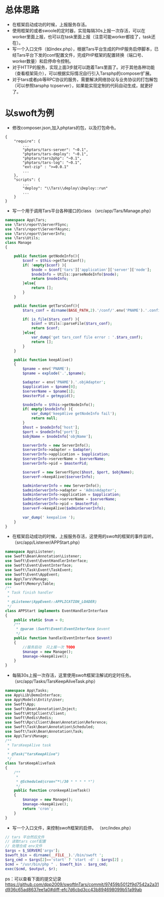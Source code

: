 
# 总体思路
* 在框架启动成功的时候，上报服务存活。
* 使用框架的或者swoole的定时器，实现每隔30s上报一次存活，可以在worker里面上报，也可以在task里面上报（注意可能worker都挂了，task还在）。
* 写一个入口文件（如index.php），根据Tars平台生成的PHP服务启停脚本，已经Tars平台下发的conf配置文件，完成PHP框架的配置转换（端口号、worker数量）和启停命令控制。
* 对于HTTP的服务，实现上面3步就可以跑着Tars里面了。对于其他各种功能（查看框架简介），可以根据实际情况自行引入Tarsphp的composer扩展。
* 对于tars或者pb等RPC协议的服务，需要解决网络协议与业务协议的打包解包（可以参照tarsphp tcpserver），如果能实现定制的代码自动生成，就更好了。

# 以swoft为例


* 修改composer.json,加入phptars的包，以及打包命令。

```
{
    "require": {
        ...
        "phptars/tars-server": "~0.1",
        "phptars/tars-deploy": "~0.1",
        "phptars/tars2php": "~0.1",
        "phptars/tars-log": "~0.1",
        "ext-zip" : ">=0.0.1"
        ...
    },
    "scripts": {
        ...
        "deploy": "\\Tars\\deploy\\Deploy::run"
        ...
    }
}
```

* 写一个用于调用Tars平台各种接口的class （src/app/Tars/Manage.php）
```php
namespace App\Tars;
use \Tars\report\ServerFSync;
use \Tars\report\ServerFAsync;
use \Tars\report\ServerInfo;
use \Tars\Utils;
class Manage
{

    public function getNodeInfo(){
        $conf = $this->getTarsConf();
        if( !empty($conf) ){
            $node = $conf['tars']['application']['server']['node'];
            $nodeInfo = Utils::parseNodeInfo($node);
            return $nodeInfo;
        }else{
            return [];
        }
    }

    public function getTarsConf(){
        $tars_conf = dirname(BASE_PATH,2).'/conf/'.env('PNAME').'.config.conf';

        if( is_file($tars_conf) ){
            $conf = Utils::parseFile($tars_conf);
            return $conf;
        }else{
            var_dump('get tars_conf file error : '.$tars_conf);
            return [];
        }
    }

    public function keepAlive()
    {
        $pname = env('PNAME');
        $pname = explode('.',$pname);

        $adapter = env('PNAME').'.objAdapter';
        $application = $pname[0];
        $serverName = $pname[1];
        $masterPid = getmypid();

        $nodeInfo = $this->getNodeInfo();
        if( empty($nodeInfo) ){
            var_dump('keepAlive getNodeInfo fail');
            return null;
        }
        $host = $nodeInfo['host'];
        $port = $nodeInfo['port'];
        $objName = $nodeInfo['objName'];

        $serverInfo = new ServerInfo();
        $serverInfo->adapter = $adapter;
        $serverInfo->application = $application;
        $serverInfo->serverName = $serverName;
        $serverInfo->pid = $masterPid;

        $serverF = new ServerFSync($host, $port, $objName);
        $serverF->keepAlive($serverInfo);

        $adminServerInfo = new ServerInfo();
        $adminServerInfo->adapter = 'AdminAdapter';
        $adminServerInfo->application = $application;
        $adminServerInfo->serverName = $serverName;
        $adminServerInfo->pid = $masterPid;
        $serverF->keepAlive($adminServerInfo);
        
        var_dump(' keepalive ');
    }
}
```


* 在框架启动成功的时候，上报服务存活，这使用的swoft的框架的事件监听。 （src/app/Listener/APPStart.php）
```php
namespace App\Listener;
use Swoft\Bean\Annotation\Listener;
use Swoft\Event\EventHandlerInterface;
use Swoft\Event\EventInterface;
use Swoft\Task\Event\TaskEvent;
use Swoft\Event\AppEvent;
use App\Tars\Manage;
use Swoft\Memory\Table;
/**
 * Task finish handler
 *
 * @Listener(AppEvent::APPLICATION_LOADER)
 */
class APPStart implements EventHandlerInterface
{
    public static $num = 0;
    /**
     * @param \Swoft\Event\EventInterface $event
     */
    public function handle(EventInterface $event)
    {
        //服务启动  只上报一次 TODO
        $manage = new Manage();
        $manage->keepAlive();
    }
}
```

* 每隔30s上报一次存活，这里使用swoft框架注解试的定时任务。 （src/app/Tasks/TarsKeepAliveTask.php）
```php
namespace App\Tasks;
use App\Lib\DemoInterface;
use App\Models\Entity\User;
use Swoft\App;
use Swoft\Bean\Annotation\Inject;
use Swoft\HttpClient\Client;
use Swoft\Redis\Redis;
use Swoft\Rpc\Client\Bean\Annotation\Reference;
use Swoft\Task\Bean\Annotation\Scheduled;
use Swoft\Task\Bean\Annotation\Task;
use App\Tars\Manage;
/**
 * TarsKeepAlive task
 *
 * @Task("tarsKeepAlive")
 */
class TarsKeepAliveTask
{
    /**
     *
     * @Scheduled(cron="*\/30 * * * * *")
     */
    public function cronkeepAliveTask()
    {
        $manage = new Manage();
        $manage->keepAlive();
        return 'cron';
    }
}
```

* 写一个入口文件，来控制swoft框架的启停。 （src/index.php）
```php
// tars 平台然后文件
// 读取tars conf配置
// 处理合成 env文件
$args = $_SERVER['argv'];
$swoft_bin = dirname(__FILE__).'/bin/swoft ';
$arg_cmd = $args[2]=='start' ? 'start -d' : $args[2] ;
$cmd = "/usr/bin/php " . $swoft_bin . $arg_cmd;
exec($cmd, $output, $r);
```

ps：可以查看下面的提交记录
    https://github.com/dpp2009/swoftInTars/commit/97459b5012f9d7542a2a31d936c65ad8637ee1a0#diff-efc7d6cbd3cc43b894698099b51a99ab


